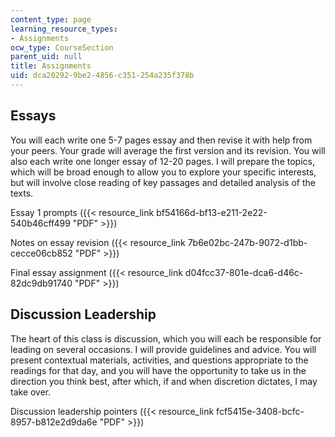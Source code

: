 ```yaml
---
content_type: page
learning_resource_types:
- Assignments
ocw_type: CourseSection
parent_uid: null
title: Assignments
uid: dca20292-9be2-4856-c351-254a235f378b
---
```


Essays
------

You will each write one 5-7 pages essay and then revise it with help from your peers. Your grade will average the first version and its revision. You will also each write one longer essay of 12-20 pages. I will prepare the topics, which will be broad enough to allow you to explore your specific interests, but will involve close reading of key passages and detailed analysis of the texts.

Essay 1 prompts ({{< resource_link bf54166d-bf13-e211-2e22-540b46cff499 "PDF" >}})

Notes on essay revision ({{< resource_link 7b6e02bc-247b-9072-d1bb-cecce06cb852 "PDF" >}})

Final essay assignment ({{< resource_link d04fcc37-801e-dca6-d46c-82dc9db91740 "PDF" >}})

Discussion Leadership
---------------------

The heart of this class is discussion, which you will each be responsible for leading on several occasions. I will provide guidelines and advice. You will present contextual materials, activities, and questions appropriate to the readings for that day, and you will have the opportunity to take us in the direction you think best, after which, if and when discretion dictates, I may take over.

Discussion leadership pointers ({{< resource_link fcf5415e-3408-bcfc-8957-b812e2d9da6e "PDF" >}})